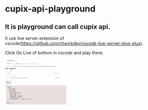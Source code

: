 # cupix-api-playground


## It is playground can call cupix api.

It use live server extension of vscode(https://github.com/ritwickdey/vscode-live-server-plus-plus).

Click Go Live of bottom in vscode and play there.

<img src="./example.png" width="40%"/>
